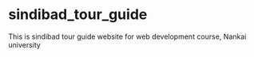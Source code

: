 # sindibad_tour_guide
This is sindibad tour guide website for web development course, Nankai university
